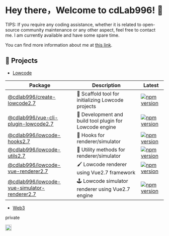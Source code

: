 # Hey there，Welcome to cdLab996! 👋

<!-- Consider things from every angle. -->

TIPS: If you require any coding assistance, whether it is related to open-source community maintenance or any other aspect, feel free to contact me. I am currently available and have some spare time. 

You can find more information about me at [this link](https://linktr.ee/wuchendi).

## 🚀 Projects

- [Lowcode](https://github.com/orgs/cdLab996/projects/1/views/1)

| Package                                                                                   | Description                                              | Latest                                                                                                                                   |
| ----------------------------------------------------------------------------------------- | -------------------------------------------------------- | ---------------------------------------------------------------------------------------------------------------------------------------- |
| [@cdlab996/create-lowcode2.7](https://www.npmjs.com/package/@cdlab996/create-lowcode2.7)                 | 🔨 Scaffold tool for initializing Lowcode projects                        | [![npm version](https://img.shields.io/npm/v/@cdlab996/create-lowcode2.7?logo=npm)](https://www.npmjs.com/package/@cdlab996/create-lowcode2.7)                 |
| [@cdlab996/vue-cli-plugin-lowcode2.7](https://www.npmjs.com/package/@cdlab996/vue-cli-plugin-lowcode2.7) | 🔨 Development and build tool plugin for Lowcode engine                         | [![npm version](https://img.shields.io/npm/v/@cdlab996/vue-cli-plugin-lowcode2.7?logo=npm)](https://www.npmjs.com/package/@cdlab996/vue-cli-plugin-lowcode2.7) |
| [@cdlab996/lowcode-hooks2.7](https://www.npmjs.com/package/@cdlab996/lowcode-hooks2.7)               | 🎣 Hooks for renderer/simulator                          | [![npm version](https://img.shields.io/npm/v/@cdlab996/lowcode-hooks2.7?logo=npm)](https://www.npmjs.com/package/@cdlab996/lowcode-hooks2.7)               |
| [@cdlab996/lowcode-utils2.7](https://www.npmjs.com/package/@cdlab996/lowcode-utils2.7)               | 🔧 Utility methods for renderer/simulator                        | [![npm version](https://img.shields.io/npm/v/@cdlab996/lowcode-utils2.7?logo=npm)](https://www.npmjs.com/package/@cdlab996/lowcode-utils2.7)               |
| [@cdlab996/lowcode-vue-renderer2.7](https://www.npmjs.com/package/@cdlab996/lowcode-vue-renderer2.7)   | 🖌️ Lowcode renderer using Vue2.7 framework                   | [![npm version](https://img.shields.io/npm/v/@cdlab996/lowcode-vue-renderer2.7?logo=npm)](https://www.npmjs.com/package/@cdlab996/lowcode-vue-renderer2.7)                     |
| [@cdlab996/lowcode-vue-simulator-renderer2.7](https://www.npmjs.com/package/@cdlab996/lowcode-vue-simulator-renderer2.7) | 🕹️ Lowcode simulator renderer using Vue2.7 engine             | [![npm version](https://img.shields.io/npm/v/@cdlab996/lowcode-vue-simulator-renderer2.7?logo=npm)](https://www.npmjs.com/package/@cdlab996/lowcode-vue-simulator-renderer2.7) |

- [Web3](https://github.com/orgs/cdLab996/projects/2)

private

<div><img height="20" src="https://komarev.com/ghpvc/?username=cdLab996"></div>
